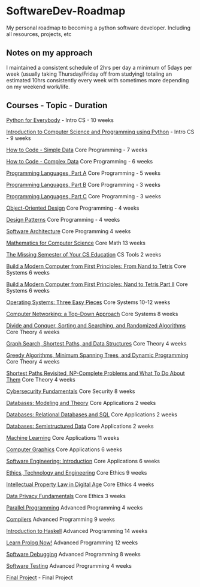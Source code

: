 # SoftwareDev-Roadmap
My personal roadmap to becoming a python software developer. Including all resources, projects, etc 

## Notes on my approach
I maintained a consistent schedule of 2hrs per day a minimum of 5days per week (usually taking Thursday/Friday off from studying) totaling an estimated 10hrs consistently every week with sometimes more depending on my weekend work/life.

## Courses - Topic - Duration
[Python for Everybody](https://www.py4e.com/lessons) - Intro CS -	10 weeks

[Introduction to Computer Science and Programming using Python](https://www.edx.org/course/introduction-computer-science-mitx-6-00-1x-10) -	Intro CS -	9 weeks

[How to Code - Simple Data]()	Core Programming -	7 weeks

[How to Code - Complex Data]()	Core Programming -	6 weeks

[Programming Languages, Part A]()	Core Programming - 5 weeks

[Programming Languages, Part B]()	Core Programming - 3 weeks

[Programming Languages, Part C]()	Core Programming - 3 weeks

[Object-Oriented Design]()	Core Programming - 4 weeks

[Design Patterns]()	Core Programming - 4 weeks

[Software Architecture]()	Core Programming	4 weeks

[Mathematics for Computer Science]()	Core Math	13 weeks

[The Missing Semester of Your CS Education]()	CS Tools	2 weeks

[Build a Modern Computer from First Principles: From Nand to Tetris]()	Core Systems	6 weeks

[Build a Modern Computer from First Principles: Nand to Tetris Part II]()	Core Systems	6 weeks

[Operating Systems: Three Easy Pieces]()	Core Systems	10-12 weeks

[Computer Networking: a Top-Down Approach]()	Core Systems	8 weeks

[Divide and Conquer, Sorting and Searching, and Randomized Algorithms]()	Core Theory	4 weeks

[Graph Search, Shortest Paths, and Data Structures]()	Core Theory	4 weeks

[Greedy Algorithms, Minimum Spanning Trees, and Dynamic Programming]()	Core Theory	4 weeks

[Shortest Paths Revisited, NP-Complete Problems and What To Do About Them]()	Core Theory	4 weeks

[Cybersecurity Fundamentals]()	Core Security	8 weeks

[Databases: Modeling and Theory]()	Core Applications	2 weeks

[Databases: Relational Databases and SQL]()	Core Applications	2 weeks

[Databases: Semistructured Data]()	Core Applications	2 weeks

[Machine Learning]()	Core Applications	11 weeks

[Computer Graphics]()	Core Applications	6 weeks

[Software Engineering: Introduction]()	Core Applications	6 weeks

[Ethics, Technology and Engineering]()	Core Ethics	9 weeks

[Intellectual Property Law in Digital Age]()	Core Ethics	4 weeks

[Data Privacy Fundamentals]()	Core Ethics	3 weeks

[Parallel Programming]()	Advanced Programming	4 weeks

[Compilers]()	Advanced Programming	9 weeks

[Introduction to Haskell]()	Advanced Programming	14 weeks

[Learn Prolog Now!]()	Advanced Programming	12 weeks

[Software Debugging]()	Advanced Programming	8 weeks

[Software Testing]()	Advanced Programming	4 weeks

[Final Project]() -	Final Project	



